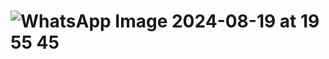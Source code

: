 # ![WhatsApp Image 2024-08-19 at 19 55 45](https://github.com/user-attachments/assets/66bdbabf-41b7-49f2-a395-ee546ae02dda)
